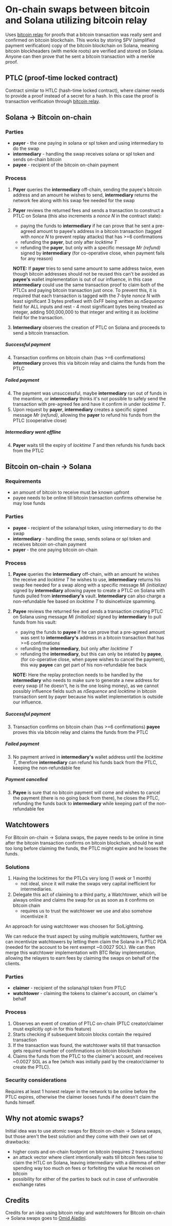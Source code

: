 # On-chain swaps between bitcoin and Solana utilizing bitcoin relay

Uses [bitcoin relay](https://github.com/adambor/BTCRelay-Sol) for proofs that a bitcoin transaction was really sent and confirmed on bitcoin blockchain. This works by storing SPV (simplified payment verification) copy of the bitcoin blockchain on Solana, meaning bitcoin blockheaders (with merkle roots) are verified and stored on Solana. Anyone can then prove that he sent a bitcoin transaction with a merkle proof.

## PTLC (proof-time locked contract)
Contract similar to HTLC (hash-time locked contract), where claimer needs to provide a proof instead of a secret for a hash. In this case the proof is transaction verification through [bitcoin relay](https://github.com/adambor/BTCRelay-Sol).



## Solana -> Bitcoin on-chain

### Parties
- **payer** - the one paying in solana or spl token and using intermediary to do the swap
- **intermediary** - handling the swap receives solana or spl token and sends on-chain bitcoin
- **payee** - recipient of the bitcoin on-chain payment

### Process
1. **Payer** queries the **intermediary** off-chain, sending the payee's bitcoin address and an amount he wishes to send, **intermediary** returns the network fee along with his swap fee needed for the swap
2. **Payer** reviews the returned fees and sends a transaction to construct a PTLC on Solana (this also increments a _nonce N_ in the contract state):
	- paying the funds to **intermediary** if he can prove that he sent a pre-agreed amount to payee's address in a bitcoin transaction (tagged with _nonce N_ to prevent replay attacks) that has >=6 confirmations
	- refunding the **payer**, but only after _locktime T_
	- refunding the **payer**, but only with a specific message _Mr (refund)_ signed by **intermediary** (for co-operative close, when payment fails for any reason)

	**NOTE:** If **payer** tries to send same amount to same address twice, even though bitcoin addresses should not be reused this can't be avoided as **payee's** wallet implementation is out of our influence, in this case **intermediary** could use the same transaction proof to claim both of the PTLCs and paying bitcoin transaction just once. To prevent this, it is required that each transaction is tagged with the 7-byte _nonce N_ with least significant 3 bytes prefixed with 0xFF being written as _nSequence_ field for ALL inputs and rest - 4 most significant bytes being treated as integer, adding 500,000,000 to that integer and writing it as _locktime_ field for the transaction.

3. **Intermediary** observes the creation of PTLC on Solana and proceeds to send a bitcoin transaction.

##### Successful payment
4. Transaction confirms on bitcoin chain (has >=6 confirmations) **intermediary** proves this via bitcoin relay and claims the funds from the PTLC

##### Failed payment
4. The payment was unsuccessful, maybe **intermediary** ran out of funds in the meantime, or **intermediary** thinks it's not possible to safely send the transaction with pre-agreed fee and have it confirm in under _locktime T_.
5. Upon request by **payer**, **intermediary** creates a specific signed message _Mr (refund)_, allowing the **payer** to refund his funds from the PTLC (cooperative close)

##### Intermediary went offline
4. **Payer** waits till the expiry of _locktime T_ and then refunds his funds back from the PTLC


## Bitcoin on-chain -> Solana

### Requirements
- an amount of bitcoin to receive must be known upfront
- payee needs to be online till bitcoin transaction confirms otherwise he may lose funds

### Parties
- **payee** - recipient of the solana/spl token, using intermediary to do the swap
- **intermediary** - handling the swap, sends solana or spl token and receives bitcoin on-chain payment
- **payer** - the one paying bitcoin on-chain

### Process
1. **Payee** queries the **intermediary** off-chain, with an amount he wishes the receive and _locktime T_ he wishes to use, **intermediary** returns his swap fee needed for a swap along with a specific message _Mi (initialize)_ signed by **intermediary** allowing payee to create a PTLC on Solana with funds pulled from **intermediary's** vault. **Intermediary** can also charge a non-refundable fee based on _locktime T_ to disincetivize spamming.
2. **Payee** reviews the returned fee and sends a transaction creating PTLC on Solana using message _Mi (initialize)_ signed by **intermediary** to pull funds from his vault:
	- paying the funds to **payee** if he can prove that a pre-agreed amount was sent to **intermediary's** address in a bitcoin transaction that has >=6 confirmations
	- refunding the **intermediary**, but only after _locktime T_
	- refunding the **intermediary**, but this can only be intiated by **payee**, (for co-operative close, when payee wishes to cancel the payment), this way **payee** can get part of his non-refundable fee back

	**NOTE:** Here the replay protection needs to be handled by the **intermediary** who needs to make sure to generate a new address for every swap (if he doesn't, he is the one losing money), as we cannot possibly influence fields such as _nSequence_ and _locktime_ in bitcoin transaction sent by payer because his wallet implementation is outside our influence.

##### Successful payment
3. Transaction confirms on bitcoin chain (has >=6 confirmations) **payee** proves this via bitcoin relay and claims the funds from the PTLC

##### Failed payment
3. No payment arrived in **intermediary's** wallet address until the _locktime T_, therefore **intermediary** can refund his funds back from the PTLC, keeping the non-refundable fee

##### Payment cancelled
3. **Payee** is sure that no bitcoin payment will come and wishes to cancel the payment (there is no going back from there), he closes the PTLC, refunding the funds back to **intermediary** while keeping part of the non-refundable fee


## Watchtowers
For Bitcoin on-chain -> Solana swaps, the payee needs to be online in time after the bitcoin transaction confirms on bitcoin blockchain, should he wait too long before claiming the funds, the PTLC might expire and he looses the funds.
### Solutions
1. Having the locktimes for the PTLCs very long (1 week or 1 month)
    - not ideal, since it will make the swaps very capital inefficient for intermediaries.
2. Delegate this act of claiming to a third party, a Watchtower, which will be always online and claims the swap for us as soon as it confirms on bitcoin chain
    - requires us to trust the watchtower we use and also somehow incentivize it

An approach for using watchtower was choosen for SolLightning.

We can reduce the trust aspect by using multiple watchtowers, further we can incentivize watchtowers by letting them claim the Solana in a PTLC PDA (needed for the account to be rent exempt \~0.0027 SOL). We can then merge this watchtower implementation with BTC Relay implementation, allowing the relayers to earn fees by claiming the swaps on behalf of the clients.


### Parties
- **claimer** - recipient of the solana/spl token from PTLC
- **watchtower** - claiming the tokens to claimer's account, on claimer's behalf

### Process
1. Observes an event of creation of PTLC on-chain (PTLC creator/claimer must explicitly opt-in for this feature)
2. Starts checking if subsequent bitcoin blocks contain the required transaction
3. If the transaction was found, the watchtower waits till that transaction gets required number of confirmations on bitcoin blockchain
4. Claims the funds from the PTLC to the claimer's account, and receives \~0.0027 SOL as a fee (which was initially paid by the creator/claimer to create the PTLC).

### Security considerations
Requires at least 1 honest relayer in the network to be online before the PTLC expires, otherwise the claimer looses funds if he doesn't claim the funds himself.

## Why not atomic swaps?
Initial idea was to use atomic swaps for Bitcoin on-chain -> Solana swaps, but those aren't the best solution and they come with their own set of drawbacks:
- higher costs and on-chain footprint on bitcoin (requires 2 transactions)
- an attack vector where client intentionally waits till bitcoin fees raise to claim the HTLC on Solana, leaving intermediary with a dilemma of either spending way too much on fees or forfeiting the value he receives on bitcoin
- possibility for either of the parties to back out in case of unfavorable exchange rates

## Credits
Credits for an idea using bitcoin relay and watchtowers for Bitcoin on-chain -> Solana swaps goes to [Omid Aladini](https://github.com/omidaladini).
